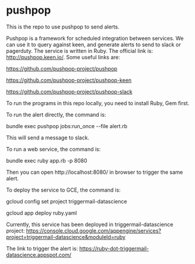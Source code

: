 # pushpop
This is the repo to use pushpop to send alerts.

Pushpop is a framework for scheduled integration between services.  We can use it to query against keen, and generate alerts to send to slack or pagerduty.
The service is written in Ruby.  The official link is: http://pushpop.keen.io/.  Some useful links are:

https://github.com/pushpop-project/pushpop

https://github.com/pushpop-project/pushpop-keen

https://github.com/pushpop-project/pushpop-slack


To run the programs in this repo locally, you need to install Ruby, Gem first.

To run the alert directly, the command is:

  bundle exec pushpop jobs:run_once --file alert.rb

This will send a message to slack.

To run a web service, the command is:

  bundle exec ruby app.rb -p 8080

Then you can open http://localhost:8080/ in browser to trigger the same alert.

To deploy the service to GCE, the command is:

  gcloud config set project triggermail-datascience
  
  gcloud app deploy ruby.yaml


Currently, this service has been deployed in triggermail-datascience project: https://console.cloud.google.com/appengine/services?project=triggermail-datascience&moduleId=ruby

The link to trigger the alert is: https://ruby-dot-triggermail-datascience.appspot.com/
